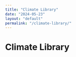 ```yaml
---
title: "Climate Library"
date: "2024-05-23"
layout: "default"
permalink: "/climate-library/"
---
```


# Climate Library